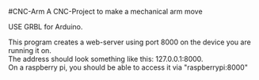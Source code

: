 #CNC-Arm
A CNC-Project to make a mechanical arm move

USE GRBL for Arduino. 

This program creates a web-server using port 8000 on the device you are running it on. <br />
The address should look something like this: 127.0.0.1:8000. <br />
On a raspberry pi, you should be able to access it via "raspberrypi:8000"